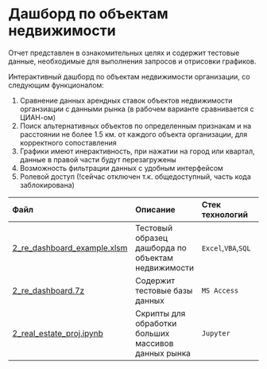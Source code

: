 # Дашборд по объектам недвижимости
Отчет представлен в ознакомительных целях и содержит тестовые данные, необходимые для выполнения запросов и отрисовки графиков.

Интерактивный дашборд по объектам недвижимости организации, со следующим функционалом:
1) Сравнение данных арендных ставок объектов недвижимости органзиации с данными рынка (в рабочем варианте сравнивается с ЦИАН-ом)
2) Поиск альтернативных объектов по определенным признакам и на расстоянии не более 1.5 км. от каждого объекта организации, для корректного сопоставления
2) Графики имеют инерактивность, при нажатии на город или квартал, данные в правой части будут перезагружены
3) Возможность фильтрации данных с удобным интерфейсом
5) Ролевой доступ (!сейчас отключен т.к. общедоступный, часть кода заблокирована)


| Файл | Описание | Стек технологий | Дополнительно | 
| :---------------------- | :---------------------- | :---------------------- | :---------------------- |
| [2_re_dashboard_example.xlsm](https://github.com/alexanderzmv2/working_files/raw/main/2_real_estate_dashboard/2_re_dashboard_example.xlsm) | Тестовый образец дашборда по объектам недвижимости | `Excel`,`VBA`,`SQL` | Сохранять в любом для вас месте|
| [2_re_dashboard.7z](https://github.com/alexanderzmv2/working_files/raw/main/2_real_estate_dashboard/2_re_dashboard.7z) | Содержит тестовые базы данных | `MS Access` | Распаковать в папку "C:\dht_projects\\" |
| [2_real_estate_proj.ipynb](https://github.com/alexanderzmv2/working_files/raw/main/2_real_estate_dashboard/2_real_estate_proj.ipynb) | Скрипты для обработки больших массивов данных рынка | `Jupyter` | Скрипты для ознакомления |